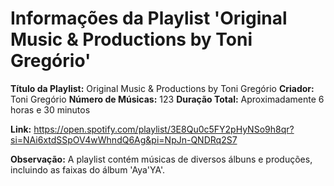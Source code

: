 # Informações da Playlist 'Original Music & Productions by Toni Gregório'

**Título da Playlist:** Original Music & Productions by Toni Gregório
**Criador:** Toni Gregório
**Número de Músicas:** 123
**Duração Total:** Aproximadamente 6 horas e 30 minutos

**Link:** https://open.spotify.com/playlist/3E8Qu0c5FY2pHyNSo9h8qr?si=NAi6xtdSSpOV4wWhndQ6Ag&pi=NpJn-QNDRq2S7

**Observação:** A playlist contém músicas de diversos álbuns e produções, incluindo as faixas do álbum 'Aya'YA'.

